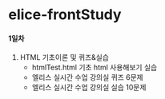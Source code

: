 # elice-frontStudy

#### 1일차
1. HTML 기초이론 및 퀴즈&실습
    - htmlTest.html 기초 html 사용해보기 실습
    - 엘리스 실시간 수업 강의실 퀴즈 6문제
    - 엘리스 실시간 수업 강의실 실습 10문제
    